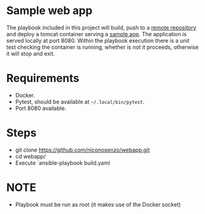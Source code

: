 # Sample web app
The playbook included in this project will build, push to a [remote repository](quay.io/niconosenzo/webapp) and deploy a tomcat container serving a [sample app](https://tomcat.apache.org/tomcat-9.0-doc/appdev/sample/).
The application is served locally at port 8080. Within the playbook execution there is a unit test checking the container is running, whether is not it proceeds, otherwise it will stop and exit.

# Requirements
* Docker.
* Pytest, should be available at `~/.local/bin/pytest`.
* Port 8080 available.

# Steps
* git clone https://github.com/niconosenzo/webapp.git
* cd webapp/
* Execute `ansible-playbook build.yaml

# NOTE
* Playbook must be run as root (it makes use of the Docker socket)


